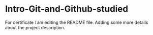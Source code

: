 # Intro-Git-and-Github-studied
For certificate
I am editing the README file. Adding some more details about the project description.
